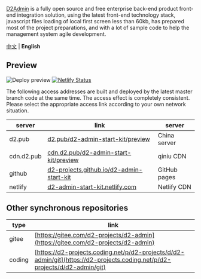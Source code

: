 [D2Admin](https://github.com/d2-projects/d2-admin) is a fully open source and free enterprise back-end product front-end integration solution, using the latest front-end technology stack, javascript files loading of local first screen less than 60kb, has prepared most of the project preparations, and with a lot of sample code to help the management system agile development.

[中文](https://github.com/d2-projects/d2-admin-start-kit/blob/master/README.zh.md) | **English**

## Preview

![Deploy preview](https://github.com/d2-projects/d2-admin-start-kit/workflows/Deploy%20preview/badge.svg)
[![Netlify Status](https://api.netlify.com/api/v1/badges/08ff8c93-f0a8-497a-a081-440b31fb3aa4/deploy-status)](https://app.netlify.com/sites/d2-admin-start-kit/deploys)

The following access addresses are built and deployed by the latest master branch code at the same time. The access effect is completely consistent. Please select the appropriate access link according to your own network situation.

| server | link | server |
| --- | --- | --- |
| d2.pub | [d2.pub/d2-admin-start-kit/preview](https://d2.pub/d2-admin-start-kit/preview) | China server |
| cdn.d2.pub | [cdn.d2.pub/d2-admin-start-kit/preview](https://cdn.d2.pub/d2-admin-start-kit/preview) | qiniu CDN |
| github | [d2-projects.github.io/d2-admin-start-kit](https://d2-projects.github.io/d2-admin-start-kit) | GitHub pages |
| netlify | [d2-admin-start-kit.netlify.com](https://d2-admin-start-kit.netlify.com) | Netlify CDN |

## Other synchronous repositories

| type | link |
| --- | --- |
| gitee | [https://gitee.com/d2-projects/d2-admin](https://gitee.com/d2-projects/d2-admin) |
| coding | [https://d2-projects.coding.net/p/d2-projects/d/d2-admin/git](https://d2-projects.coding.net/p/d2-projects/d/d2-admin/git) |